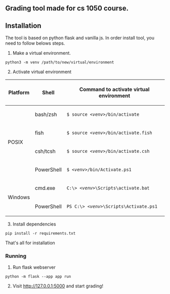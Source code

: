 ## Grading tool made for cs 1050 course.

## Installation
The tool is based on python flask and vanilla js. In order install tool, you need to follow belows steps.

1. Make a virtual environment.

```
python3 -m venv /path/to/new/virtual/environment

```
2. Activate virtual environment

<table class="docutils align-default">
<colgroup>
<col style="width: 17%" />
<col style="width: 16%" />
<col style="width: 67%" />
</colgroup>
<thead>
<tr class="row-odd"><th class="head"><p>Platform</p></th>
<th class="head"><p>Shell</p></th>
<th class="head"><p>Command to activate virtual environment</p></th>
</tr>
</thead>
<tbody>
<tr class="row-even"><td rowspan="4"><p>POSIX</p></td>
<td><p>bash/zsh</p></td>
<td><p><code class="samp docutils literal notranslate"><span class="pre">$</span> <span class="pre">source</span> <em><span class="pre">&lt;venv&gt;</span></em><span class="pre">/bin/activate</span></code></p></td>
</tr>
<tr class="row-odd"><td><p>fish</p></td>
<td><p><code class="samp docutils literal notranslate"><span class="pre">$</span> <span class="pre">source</span> <em><span class="pre">&lt;venv&gt;</span></em><span class="pre">/bin/activate.fish</span></code></p></td>
</tr>
<tr class="row-even"><td><p>csh/tcsh</p></td>
<td><p><code class="samp docutils literal notranslate"><span class="pre">$</span> <span class="pre">source</span> <em><span class="pre">&lt;venv&gt;</span></em><span class="pre">/bin/activate.csh</span></code></p></td>
</tr>
<tr class="row-odd"><td><p>PowerShell</p></td>
<td><p><code class="samp docutils literal notranslate"><span class="pre">$</span> <em><span class="pre">&lt;venv&gt;</span></em><span class="pre">/bin/Activate.ps1</span></code></p></td>
</tr>
<tr class="row-even"><td rowspan="2"><p>Windows</p></td>
<td><p>cmd.exe</p></td>
<td><p><code class="samp docutils literal notranslate"><span class="pre">C:\&gt;</span> <em><span class="pre">&lt;venv&gt;</span></em><span class="pre">\Scripts\activate.bat</span></code></p></td>
</tr>
<tr class="row-odd"><td><p>PowerShell</p></td>
<td><p><code class="samp docutils literal notranslate"><span class="pre">PS</span> <span class="pre">C:\&gt;</span> <em><span class="pre">&lt;venv&gt;</span></em><span class="pre">\Scripts\Activate.ps1</span></code></p></td>
</tr>
</tbody>
</table>

3. Install dependencies

```
pip install -r requirements.txt
```

That's all for installation


### Running 

1. Run flask webserver
```
python -m flask --app app run
```
2. Visit http://127.0.0.1:5000 and start grading!
